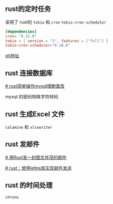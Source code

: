 

## rust的定时任务

采用了 rust的 `tokio` 和 `cron` `tokio-cron-scheduler`

``` toml
[dependencies] 
cron= "0.12.0"
tokio = { version = "1", features = ["full"] }
tokio-cron-scheduler="0.10.0"
```


[git地址](https://github.com/mvniekerk/tokio-cron-scheduler/tree/main)

## rust 连接数据库

[# rust简单操作mysql增删查改](https://juejin.cn/post/7129750847512117256)

mysql 的密码特殊字符转码



## rust 生成Excel 文件

`calamine` 和 `xlsxwriter`


## rust 发邮件

[# 用Rust发一封图文并茂的邮件](https://youerning.top/post/rust/rust-email-tutorial/)

[# rust：使用lettre库实现邮件发送](https://juejin.cn/post/7271659132380299283)


## rust 的时间处理

`chrono`